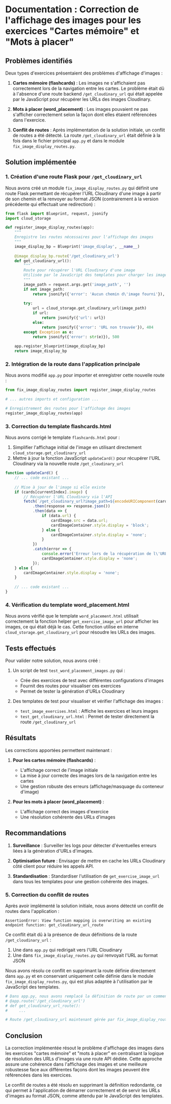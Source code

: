 # Documentation : Correction de l'affichage des images pour les exercices "Cartes mémoire" et "Mots à placer"

## Problèmes identifiés

Deux types d'exercices présentaient des problèmes d'affichage d'images :

1. **Cartes mémoire (flashcards)** : Les images ne s'affichaient pas correctement lors de la navigation entre les cartes. Le problème était dû à l'absence d'une route backend `/get_cloudinary_url` qui était appelée par le JavaScript pour récupérer les URLs des images Cloudinary.

2. **Mots à placer (word_placement)** : Les images pouvaient ne pas s'afficher correctement selon la façon dont elles étaient référencées dans l'exercice.

3. **Conflit de routes** : Après implémentation de la solution initiale, un conflit de routes a été détecté. La route `/get_cloudinary_url` était définie à la fois dans le fichier principal `app.py` et dans le module `fix_image_display_routes.py`.

## Solution implémentée

### 1. Création d'une route Flask pour `/get_cloudinary_url`

Nous avons créé un module `fix_image_display_routes.py` qui définit une route Flask permettant de récupérer l'URL Cloudinary d'une image à partir de son chemin et la renvoyer au format JSON (contrairement à la version précédente qui effectuait une redirection) :

```python
from flask import Blueprint, request, jsonify
import cloud_storage

def register_image_display_routes(app):
    """
    Enregistre les routes nécessaires pour l'affichage des images
    """
    image_display_bp = Blueprint('image_display', __name__)
    
    @image_display_bp.route('/get_cloudinary_url')
    def get_cloudinary_url():
        """
        Route pour récupérer l'URL Cloudinary d'une image
        Utilisée par le JavaScript des templates pour charger les images dynamiquement
        """
        image_path = request.args.get('image_path', '')
        if not image_path:
            return jsonify({'error': 'Aucun chemin d\'image fourni'}), 400
            
        try:
            url = cloud_storage.get_cloudinary_url(image_path)
            if url:
                return jsonify({'url': url})
            else:
                return jsonify({'error': 'URL non trouvée'}), 404
        except Exception as e:
            return jsonify({'error': str(e)}), 500
    
    app.register_blueprint(image_display_bp)
    return image_display_bp
```

### 2. Intégration de la route dans l'application principale

Nous avons modifié `app.py` pour importer et enregistrer cette nouvelle route :

```python
from fix_image_display_routes import register_image_display_routes

# ... autres imports et configuration ...

# Enregistrement des routes pour l'affichage des images
register_image_display_routes(app)
```

### 3. Correction du template flashcards.html

Nous avons corrigé le template `flashcards.html` pour :

1. Simplifier l'affichage initial de l'image en utilisant directement `cloud_storage.get_cloudinary_url`
2. Mettre à jour la fonction JavaScript `updateCard()` pour récupérer l'URL Cloudinary via la nouvelle route `/get_cloudinary_url`

```javascript
function updateCard() {
    // ... code existant ...
    
    // Mise à jour de l'image si elle existe
    if (cards[currentIndex].image) {
        // Récupérer l'URL Cloudinary via l'API
        fetch(`/get_cloudinary_url?image_path=${encodeURIComponent(cards[currentIndex].image)}`)
            .then(response => response.json())
            .then(data => {
                if (data.url) {
                    cardImage.src = data.url;
                    cardImageContainer.style.display = 'block';
                } else {
                    cardImageContainer.style.display = 'none';
                }
            })
            .catch(error => {
                console.error('Erreur lors de la récupération de l\'URL de l\'image:', error);
                cardImageContainer.style.display = 'none';
            });
    } else {
        cardImageContainer.style.display = 'none';
    }
    
    // ... code existant ...
}
```

### 4. Vérification du template word_placement.html

Nous avons vérifié que le template `word_placement.html` utilisait correctement la fonction helper `get_exercise_image_url` pour afficher les images, ce qui était déjà le cas. Cette fonction utilise en interne `cloud_storage.get_cloudinary_url` pour résoudre les URLs des images.

## Tests effectués

Pour valider notre solution, nous avons créé :

1. Un script de test `test_word_placement_images.py` qui :
   - Crée des exercices de test avec différentes configurations d'images
   - Fournit des routes pour visualiser ces exercices
   - Permet de tester la génération d'URLs Cloudinary

2. Des templates de test pour visualiser et vérifier l'affichage des images :
   - `test_image_exercises.html` : Affiche les exercices et leurs images
   - `test_get_cloudinary_url.html` : Permet de tester directement la route `/get_cloudinary_url`

## Résultats

Les corrections apportées permettent maintenant :

1. **Pour les cartes mémoire (flashcards)** :
   - L'affichage correct de l'image initiale
   - La mise à jour correcte des images lors de la navigation entre les cartes
   - Une gestion robuste des erreurs (affichage/masquage du conteneur d'image)

2. **Pour les mots à placer (word_placement)** :
   - L'affichage correct des images d'exercice
   - Une résolution cohérente des URLs d'images

## Recommandations

1. **Surveillance** : Surveiller les logs pour détecter d'éventuelles erreurs liées à la génération d'URLs d'images.

2. **Optimisation future** : Envisager de mettre en cache les URLs Cloudinary côté client pour réduire les appels API.

3. **Standardisation** : Standardiser l'utilisation de `get_exercise_image_url` dans tous les templates pour une gestion cohérente des images.

### 5. Correction du conflit de routes

Après avoir implémenté la solution initiale, nous avons détecté un conflit de routes dans l'application :

```
AssertionError: View function mapping is overwriting an existing endpoint function: get_cloudinary_url_route
```

Ce conflit était dû à la présence de deux définitions de la route `/get_cloudinary_url` :

1. Une dans `app.py` qui redirigait vers l'URL Cloudinary
2. Une dans `fix_image_display_routes.py` qui renvoyait l'URL au format JSON

Nous avons résolu ce conflit en supprimant la route définie directement dans `app.py` et en conservant uniquement celle définie dans le module `fix_image_display_routes.py`, qui est plus adaptée à l'utilisation par le JavaScript des templates.

```python
# Dans app.py, nous avons remplacé la définition de route par un commentaire
# @app.route('/get_cloudinary_url')
# def get_cloudinary_url_route():
#     ...

# Route /get_cloudinary_url maintenant gérée par fix_image_display_routes.py
```

## Conclusion

La correction implémentée résout le problème d'affichage des images dans les exercices "cartes mémoire" et "mots à placer" en centralisant la logique de résolution des URLs d'images via une route API dédiée. Cette approche assure une cohérence dans l'affichage des images et une meilleure robustesse face aux différentes façons dont les images peuvent être référencées dans les exercices.

Le conflit de routes a été résolu en supprimant la définition redondante, ce qui permet à l'application de démarrer correctement et de servir les URLs d'images au format JSON, comme attendu par le JavaScript des templates.
